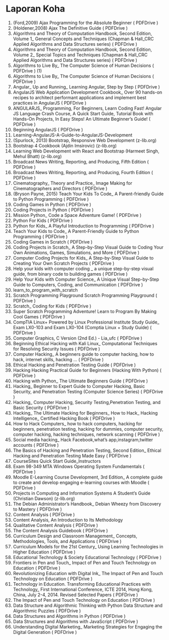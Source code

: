 # Laporan Koha

1.	(Ford,2009) Ajax Programming for the Absolute Beginner ( PDFDrive )
2.	(Holdener,2008) Ajax The Definitive Guide ( PDFDrive )
3.	Algorithms and Theory of Computation Handbook, Second Edition, Volume 1_ General Concepts and Techniques (Chapman & Hall_CRC Applied Algorithms and Data Structures series) ( PDFDrive )
4.	Algorithms and Theory of Computation Handbook, Second Edition, Volume 2_ Special Topics and Techniques (Chapman & Hall_CRC Applied Algorithms and Data Structures series) ( PDFDrive )
5.	Algorithms to Live By_ The Computer Science of Human Decisions ( PDFDrive ) (1)
6.	Algorithms to Live By_ The Computer Science of Human Decisions ( PDFDrive )
7.	Angular_ Up and Running_ Learning Angular, Step by Step ( PDFDrive )
8.	AngularJS Web Application Development Cookbook_ Over 90 hands-on recipes to architect performant applications and implement best practices in AngularJS ( PDFDrive )
9.	ANGULARJS_ Programming, For Beginners, Learn Coding Fast! Angular JS Language Crash Course, A Quick Start Guide, Tutorial Book with Hands-On Projects, In Easy Steps! An Ultimate Beginner’s Guide! ( PDFDrive )
10.	Beginning AngularJS ( PDFDrive )
11.	Learning-AngularJS-A-Guide-to-AngularJS-Development
12.	(Spurlock, 2013) Bootstrap, Responsive Web Development (z-lib.org)
13.	Bootstrap 4 Cookbook (Ajdin Imsirovic) (z-lib.org)
14.	Learning Web Development with React and Bootstrap (Harmeet Singh, Mehul Bhatt) (z-lib.org)
15.	Broadcast News Writing, Reporting, and Producing, Fifth Edition ( PDFDrive )
16.	Broadcast News Writing, Reporting, and Producing, Fourth Edition ( PDFDrive )
17.	Cinematography_ Theory and Practice_ Image Making for Cinematographers and Directors ( PDFDrive )
18.	(Bryson Payne, 2015) Teach Your Kids To Code_ A Parent-friendly Guide to Python Programming ( PDFDrive )
19.	Coding Games in Python ( PDFDrive )
20.	Coding Projects in Python ( PDFDrive )
21.	Mission Python_ Code a Space Adventure Game! ( PDFDrive )
22.	Python For Kids ( PDFDrive )
23.	Python for Kids_ A Playful Introduction to Programming ( PDFDrive )
24.	Teach Your Kids to Code_ A Parent-Friendly Guide to Python Programming ( PDFDrive )
25.	Coding Games in Scratch ( PDFDrive )
26.	Coding Projects in Scratch_ A Step-by-Step Visual Guide to Coding Your Own Animations, Games, Simulations, and More ( PDFDrive )
27.	Computer Coding Projects for Kids_ A Step-by-Step Visual Guide to Creating Your Own Scratch Projects ( PDFDrive )
28.	Help your kids with computer coding _ a unique step-by-step visual guide, from binary code to building games ( PDFDrive )
29.	Help Your Kids with Computer Science_ A Unique Visual Step-by-Step Guide to Computers, Coding, and Communication ( PDFDrive )
30.	learn_to_program_with_scratch
31.	Scratch Programming Playground Scratch Programming Playground ( PDFDrive )
32.	Scratch_ Coding for Kids ( PDFDrive )
33.	Super Scratch Programming Adventure!  Learn to Program By Making Cool Games ( PDFDrive )
34.	CompTIA Linux+ Powered by Linux Professional Institute Study Guide_ Exam LX0-103 and Exam LX0-104 (Comptia Linux + Study Guide) ( PDFDrive )
35.	Computer Graphics, C Version (2nd Ed.) - Lia_ufc ( PDFDrive )
36.	Beginning Ethical Hacking with Kali Linux_ Computational Techniques for Resolving Security Issues ( PDFDrive )
37.	Computer Hacking_ A beginners guide to computer hacking, how to hack, internet skills, hacking ... ( PDFDrive )
38.	Ethical Hacking and Penetration Testing Guide ( PDFDrive )
39.	Hacking  Hacking Practical Guide for Beginners (Hacking With Python) ( PDFDrive )
40.	Hacking with Python_ The Ultimate Beginners Guide ( PDFDrive )
41.	Hacking_ Beginner to Expert Guide to Computer Hacking, Basic Security, and Penetration Testing (Computer Science Series) ( PDFDrive )
42.	Hacking_ Computer Hacking, Security Testing,Penetration Testing, and Basic Security ( PDFDrive )
43.	Hacking_ The Ultimate Hacking for Beginners_ How to Hack_ Hacking Intelligence_ Certified Hacking Book ( PDFDrive )
44.	How to Hack Computers_ how to hack computers, hacking for beginners, penetration testing, hacking for dummies, computer security, computer hacking, hacking techniques, network scanning ( PDFDrive )
45.	Social media hacking_ Hack Facebook,what’s app,instagram,twitter accounts ( PDFDrive )
46.	The Basics of Hacking and Penetration Testing, Second Edition_ Ethical Hacking and Penetration Testing Made Easy ( PDFDrive )
47.	CourseSites Quick Start Guide_Instructors
48.	Exam 98-349 MTA Windows Operating System Fundamentals ( PDFDrive )
49.	Moodle E-Learning Course Development, 3rd Edition_ A complete guide to create and develop engaging e-learning courses with Moodle ( PDFDrive )
50.	Projects in Computing and Information Systems A Student’s Guide (Christian Dawson) (z-lib.org)
51.	The Debian Administrator’s Handbook_ Debian Wheezy from Discovery to Mastery ( PDFDrive )
52.	Content Analysis ( PDFDrive )
53.	Content Analysis, An Introduction to Its Methodology
54.	Qualitative Content Analysis ( PDFDrive )
55.	The Content Analysis Guidebook ( PDFDrive )
56.	Curriculum Design and Classroom Management_ Concepts, Methodologies, Tools, and Applications ( PDFDrive )
57.	Curriculum Models for the 21st Century_ Using Learning Technologies in Higher Education ( PDFDrive )
58.	Educational Technology & Society Educational Technology  ( PDFDrive )
59.	Frontiers in Pen and Touch_ Impact of Pen and Touch Technology on Education ( PDFDrive )
60.	Revolutionizing Education with Digital Ink_ The Impact of Pen and Touch Technology on Education ( PDFDrive )
61.	Technology in Education. Transforming Educational Practices with Technology_ First International Conference, ICTE 2014, Hong Kong, China, July 2-4, 2014. Revised Selected Papers ( PDFDrive )
62.	The Impact of Pen and Touch Technology on Education ( PDFDrive )
63.	Data Structure and Algorithmic Thinking with Python  Data Structure and Algorithmic Puzzles ( PDFDrive )
64.	Data Structures and Algorithms in Python ( PDFDrive )
65.	Data Structures and Algorithms with JavaScript ( PDFDrive )
66.	Understanding Digital Marketing_ Marketing Strategies for Engaging the Digital Generation ( PDFDrive )
